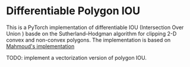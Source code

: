 # Differentiable Polygon IOU

This is a PyTorch implementation of differentiable IOU (Intersection Over Union ) basde on the Sutherland–Hodgman algorithm for clipping 2-D convex and non-convex polygons. The implementation is based on [Mahmoud's implementation](https://github.com/mhdadk/sutherland-hodgman)

TODO: implement a vectorization version of polygon IOU.
